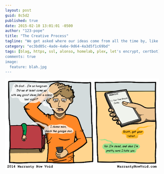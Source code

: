 ```yaml
---
layout: post
guid: 8c5d2
published: true
date: 2015-02-10 13:01:01 -0500
author: "123-pope"
title: "The Creative Process"
tagline: "We get asked where our ideas come from all the time by, like no one ever. But you\'re going to find out anyway, so suck it up and get your doodlin\' pad ready, because, man have we cooked up a good one to share."
category: "ec3bd05c-4ade-4a6e-9d64-4a3d5f1c69bd"
tags: [blag, https, ssl, alonso, homelab, plex, let's encrypt, certbot]
comments: true
image:
  feature: blah.jpg
---
```


![](/assets/img/lol/CockGun1.png "Draw, god damn you! The art form demands it!")
